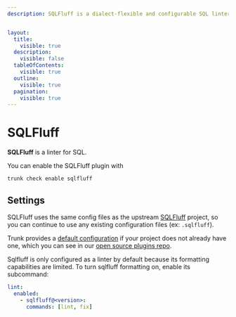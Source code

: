 ```yaml
---
description: SQLFluff is a dialect-flexible and configurable SQL linter.


layout:
  title:
    visible: true
  description:
    visible: false
  tableOfContents:
    visible: true
  outline:
    visible: true
  pagination:
    visible: true
---
```


# SQLFluff

**SQLFluff** is a linter for SQL.

You can enable the SQLFluff plugin with

```shell
trunk check enable sqlfluff
```

## Settings


SQLFluff uses the same config files as the
upstream [SQLFluff](https://github.com/sqlfluff/sqlfluff) project, so you can continue to use any
existing configuration files (ex: `.sqlfluff`).
    

Trunk provides a [default configuration](https://github.com/trunk-io/plugins/tree/main/linters/sqlfluff) if your project does not already have one,
which you can see in our [open source plugins repo](https://github.com/trunk-io/plugins/tree/main).

Sqlfluff is only configured as a linter by default because its formatting capabilities are limited. To turn sqlfluff formatting on, enable its subcommand:

```yaml
lint:
  enabled:
    - sqlfluff@<version>:
      commands: [lint, fix]
```


